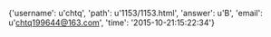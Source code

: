 {'username': u'chtq', 'path': u'1153/1153.html', 'answer': u'B', 'email': u'chtq199644@163.com', 'time': '2015-10-21:15:22:34'}